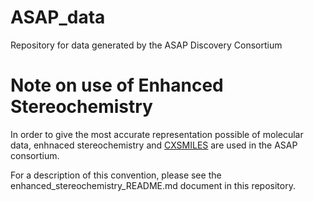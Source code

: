 # ASAP_data
Repository for data generated by the ASAP Discovery Consortium

# Note on use of Enhanced Stereochemistry

In order to give the most accurate representation possible of molecular data, enhnaced stereochemistry and [CXSMILES](https://docs.chemaxon.com/display/docs/chemaxon-extended-smiles-and-smarts-cxsmiles-and-cxsmarts.md#src-1806633) are used in the ASAP consortium. 

For a description of this convention, please see the enhanced_stereochemistry_README.md document in this repository.

